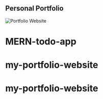 ## Personal Portfolio

![Portfolio Website](https://i.ibb.co/WgPMpts/image.png)
# MERN-todo-app
# my-portfolio-website
# my-portfolio-website
